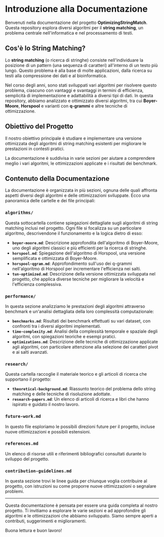 # Introduzione alla Documentazione

Benvenuti nella documentazione del progetto **OptimizingStringMatch**. Questa repository esplora diversi algoritmi per il **string matching**, un problema centrale nell'informatica e nel processamento di testi.

## Cos'è lo String Matching?

Lo **string matching** (o ricerca di stringhe) consiste nell'individuare la posizione di un pattern (una sequenza di caratteri) all'interno di un testo più lungo. Questo problema è alla base di molte applicazioni, dalla ricerca su testi alla compressione dei dati e al bioinformatica.

Nel corso degli anni, sono stati sviluppati vari algoritmi per risolvere questo problema, ciascuno con vantaggi e svantaggi in termini di efficienza, semplicità di implementazione e adattabilità a diversi tipi di dati. In questa repository, abbiamo analizzato e ottimizzato diversi algoritmi, tra cui **Boyer-Moore**, **Horspool** e varianti con **q-grammi** e altre tecniche di ottimizzazione.

## Obiettivo del Progetto

Il nostro obiettivo principale è studiare e implementare una versione ottimizzata degli algoritmi di string matching esistenti per migliorare le prestazioni in contesti pratici.

La documentazione è suddivisa in varie sezioni per aiutare a comprendere meglio i vari algoritmi, le ottimizzazioni applicate e i risultati dei benchmark. 

## Contenuto della Documentazione

La documentazione è organizzata in più sezioni, ognuna delle quali affronta aspetti diversi degli algoritmi e delle ottimizzazioni sviluppate. Ecco una panoramica delle cartelle e dei file principali:

### `algorithms/`
Questa sottocartella contiene spiegazioni dettagliate sugli algoritmi di string matching inclusi nel progetto. Ogni file si focalizza su un particolare algoritmo, descrivendone il funzionamento e la logica dietro di esso:

- **`boyer-moore.md`**: Descrizione approfondita dell'algoritmo di Boyer-Moore, uno degli algoritmi classici e più efficienti per la ricerca di stringhe.
- **`horspool.md`**: Spiegazione dell'algoritmo di Horspool, una versione semplificata e ottimizzata di Boyer-Moore.
- **`horspool-qgram.md`**: Approfondimento sull'uso dei q-grammi nell'algoritmo di Horspool per incrementare l'efficienza nei salti.
- **`tun-optimized.md`**: Descrizione della versione ottimizzata sviluppata nel progetto, che applica diverse tecniche per migliorare la velocità e l'efficienza complessiva.

### `performance/`
In questa sezione analizziamo le prestazioni degli algoritmi attraverso benchmark e un'analisi dettagliata della loro complessità computazionale:

- **`benchmarks.md`**: Risultati dei benchmark effettuati su vari dataset, con confronti tra i diversi algoritmi implementati.
- **`time-complexity.md`**: Analisi della complessità temporale e spaziale degli algoritmi, con spiegazioni teoriche e esempi pratici.
- **`optimizations.md`**: Descrizione delle tecniche di ottimizzazione applicate agli algoritmi, con particolare attenzione alla selezione dei caratteri pivot e ai salti avanzati.

### `research/`
Questa cartella raccoglie il materiale teorico e gli articoli di ricerca che supportano il progetto:

- **`theoretical-background.md`**: Riassunto teorico del problema dello string matching e delle tecniche di risoluzione adottate.
- **`research-papers.md`**: Un elenco di articoli di ricerca e libri che hanno ispirato e guidato il nostro lavoro.

### `future-work.md`
In questo file esploriamo le possibili direzioni future per il progetto, incluse nuove ottimizzazioni e possibili estensioni.

### `references.md`
Un elenco di risorse utili e riferimenti bibliografici consultati durante lo sviluppo del progetto.

### `contribution-guidelines.md`
In questa sezione trovi le linee guida per chiunque voglia contribuire al progetto, con istruzioni su come proporre nuove ottimizzazioni o segnalare problemi.

---

Questa documentazione è pensata per essere una guida completa al nostro progetto. Ti invitiamo a esplorare le varie sezioni e ad approfondire gli algoritmi e le ottimizzazioni che abbiamo sviluppato. Siamo sempre aperti a contributi, suggerimenti e miglioramenti.

Buona lettura e buon lavoro!
